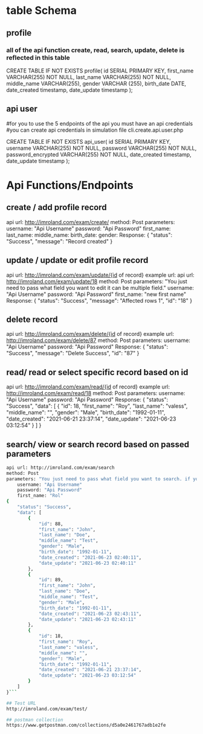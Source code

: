 # table Schema

## profile
### all of the api function create, read, search, update, delete is reflected in this table 
CREATE TABLE IF NOT EXISTS profile(
	id SERIAL PRIMARY KEY,
	first_name VARCHAR(255) NOT NULL,
	last_name VARCHAR(255) NOT NULL,
	middle_name VARCHAR(255),
	gender VARCHAR (255),
        birth_date DATE,
  	date_created  timestamp,
	date_update timestamp
);

## api user
#for you to use the 5 endpoints of the api you must have an api credentials
#you can create api credentials in  simulation file cli.create.api.user.php

CREATE TABLE IF NOT EXISTS api_user(
	id SERIAL PRIMARY KEY,
	username VARCHAR(255) NOT NULL,
	password VARCHAR(255) NOT NULL,
	password_encrypted VARCHAR(255) NOT NULL,
  	date_created  timestamp,
	date_update timestamp
);

# Api Functions/Endpoints

## create / add profile record
api url: http://imroland.com/exam/create/
method: Post
parameters: 
	username: "Api Username"
	password: "Api Password"
	first_name:
	last_name:
	middle_name:
	birth_date:
	gender:
Response:
{
    "status": "Success",
    "message": "Record created"
}

## update / update or edit profile record
api url: http://imroland.com/exam/update/{id of record}
example url: api url: http://imroland.com/exam/update/18
method: Post
parameters: "You just need to pass what field you want to edit it can be multiple field."
	username: "Api Username"
	password: "Api Password"
	first_name: "new first name"
Response:
{
    "status": "Success",
    "message": "Affected rows 1",
    "id": "18"
}

## delete record
api url: http://imroland.com/exam/delete/{id of record}
example url: http://imroland.com/exam/delete/87
method: Post
parameters: 
	username: "Api Username"
	password: "Api Password"
Response:
{
    "status": "Success",
    "message": "Delete Success",
    "id": "87"
}

## read/ read or select specific record based on id
api url: http://imroland.com/exam/read/{id of record}
example url: http://imroland.com/exam/read/18
method: Post
parameters: 
	username: "Api Username"
	password: "Api Password"
Response:
{
    "status": "Success",
    "data": [
        {
            "id": 18,
            "first_name": "Roy",
            "last_name": "valess",
            "middle_name": "",
            "gender": "Male",
            "birth_date": "1992-01-11",
            "date_created": "2021-06-21 23:37:14",
            "date_update": "2021-06-23 03:12:54"
        }
    ]
}

## search/ view or search record based on passed parameters
```bash
api url: http://imroland.com/exam/search
method: Post
parameters: "You just need to pass what field you want to search. if you dont pass it will show all"
	username: "Api Username"
	password: "Api Password"
	first_name: "Rol"
{
    "status": "Success",
    "data": [
        {
            "id": 88,
            "first_name": "John",
            "last_name": "Doe",
            "middle_name": "Test",
            "gender": "Male",
            "birth_date": "1992-01-11",
            "date_created": "2021-06-23 02:40:11",
            "date_update": "2021-06-23 02:40:11"
        },
        {
            "id": 89,
            "first_name": "John",
            "last_name": "Doe",
            "middle_name": "Test",
            "gender": "Male",
            "birth_date": "1992-01-11",
            "date_created": "2021-06-23 02:43:11",
            "date_update": "2021-06-23 02:43:11"
        },
        {
            "id": 18,
            "first_name": "Roy",
            "last_name": "valess",
            "middle_name": "",
            "gender": "Male",
            "birth_date": "1992-01-11", 
            "date_created": "2021-06-21 23:37:14",
            "date_update": "2021-06-23 03:12:54"
        }
    ]
}```

## Test URL
http://imroland.com/exam/test/

## postman collection
https://www.getpostman.com/collections/d5a0e2461767adb1e2fe
	
	

	 





